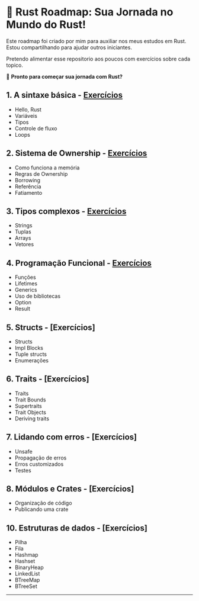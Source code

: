 # 🦀 **Rust Roadmap: Sua Jornada no Mundo do Rust!**  

Este roadmap foi criado por mim para auxiliar nos meus estudos em Rust.
Estou compartilhando para ajudar outros iniciantes.

Pretendo alimentar esse repositorio aos poucos com exercícios sobre cada topico.

🚀 **Pronto para começar sua jornada com Rust?**

## 1. A sintaxe básica -  [Exercícios](https://github.com/Ricardo7c/Rust-Roadmap/tree/50f03dd0d577526c0cccbc0fcc9814516a229fbf/01%20-%20Sintaxe%20Basica)

- Hello, Rust
- Variáveis
- Tipos
- Controle de fluxo
- Loops

## 2. Sistema de Ownership - [Exercícios](https://github.com/Ricardo7c/Rust-Roadmap/tree/e66da4b076b0d625c81c495eff6768ef29275330/02%20-%20Sistema%20de%20Ownership)

- Como funciona a memória
- Regras de Ownership
- Borrowing
- Referência
- Fatiamento

## 3. Tipos complexos - [Exercícios](https://github.com/Ricardo7c/Rust-Roadmap/tree/e66da4b076b0d625c81c495eff6768ef29275330/03%20-%20Tipos%20Complexos)

- Strings
- Tuplas
- Arrays
- Vetores

## 4. Programação Funcional - [Exercícios](https://github.com/Ricardo7c/Rust-Roadmap/tree/e66da4b076b0d625c81c495eff6768ef29275330/04%20-%20Programa%C3%A7%C3%A3o%20Funcional)

- Funções
- Lifetimes
- Generics
- Uso de bibliotecas
- Option
- Result

## 5. Structs - [Exercícios]

- Structs
- Impl Blocks
- Tuple structs
- Enumerações

## 6. Traits - [Exercícios]

- Traits
- Trait Bounds
- Supertraits
- Trait Objects
- Deriving traits

## 7. Lidando com erros - [Exercícios]

- Unsafe
- Propagação de erros
- Erros customizados
- Testes

## 8. Módulos e Crates - [Exercícios]

- Organização de código
- Publicando uma crate

## 10. Estruturas de dados - [Exercícios]

- Pilha
- Fila
- Hashmap
- Hashset
- BinaryHeap
- LinkedList
- BTreeMap
- BTreeSet

---
